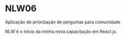 # NLW06
Aplicação de priorização de perguntas para comunidade

NLW é o início da minha nova capacitação em React.js
